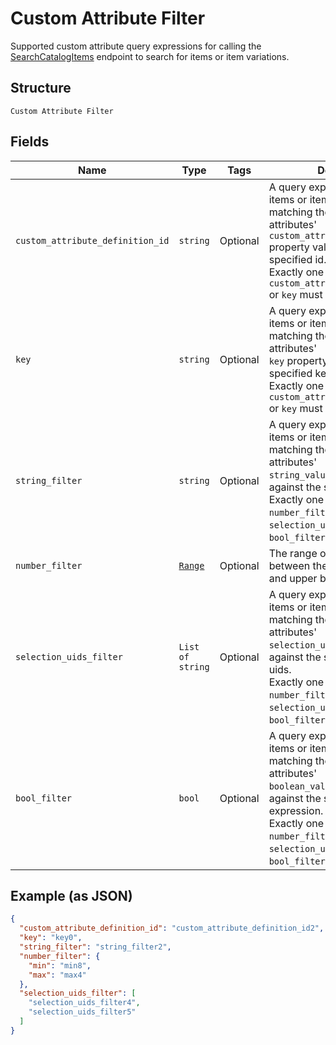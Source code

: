 
# Custom Attribute Filter

Supported custom attribute query expressions for calling the
[SearchCatalogItems](../../doc/api/catalog.md#search-catalog-items)
endpoint to search for items or item variations.

## Structure

`Custom Attribute Filter`

## Fields

| Name | Type | Tags | Description |
|  --- | --- | --- | --- |
| `custom_attribute_definition_id` | `string` | Optional | A query expression to filter items or item variations by matching their custom attributes'<br>`custom_attribute_definition_id` property value against the the specified id.<br>Exactly one of `custom_attribute_definition_id` or `key` must be specified. |
| `key` | `string` | Optional | A query expression to filter items or item variations by matching their custom attributes'<br>`key` property value against the specified key.<br>Exactly one of `custom_attribute_definition_id` or `key` must be specified. |
| `string_filter` | `string` | Optional | A query expression to filter items or item variations by matching their custom attributes'<br>`string_value`  property value against the specified text.<br>Exactly one of `string_filter`, `number_filter`, `selection_uids_filter`, or `bool_filter` must be specified. |
| `number_filter` | [`Range`](../../doc/models/range.md) | Optional | The range of a number value between the specified lower and upper bounds. |
| `selection_uids_filter` | `List of string` | Optional | A query expression to filter items or item variations by matching  their custom attributes'<br>`selection_uid_values` values against the specified selection uids.<br>Exactly one of `string_filter`, `number_filter`, `selection_uids_filter`, or `bool_filter` must be specified. |
| `bool_filter` | `bool` | Optional | A query expression to filter items or item variations by matching their custom attributes'<br>`boolean_value` property values against the specified Boolean expression.<br>Exactly one of `string_filter`, `number_filter`, `selection_uids_filter`, or `bool_filter` must be specified. |

## Example (as JSON)

```json
{
  "custom_attribute_definition_id": "custom_attribute_definition_id2",
  "key": "key0",
  "string_filter": "string_filter2",
  "number_filter": {
    "min": "min8",
    "max": "max4"
  },
  "selection_uids_filter": [
    "selection_uids_filter4",
    "selection_uids_filter5"
  ]
}
```

